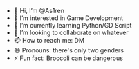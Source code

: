 - 👋 Hi, I’m @As1ren
- 👀 I’m interested in Game Development
- 🌱 I’m currently learning Python/GD Script
- 💞️ I’m looking to collaborate on whatever
- 📫 How to reach me: DM
- 😄 Pronouns: there's only two genders
- ⚡ Fun fact: Broccoli can be dangerous
  

<!---
As1ren/As1ren is a ✨ special ✨ repository because its `README.md` (this file) appears on your GitHub profile.
You can click the Preview link to take a look at your changes.
--->
